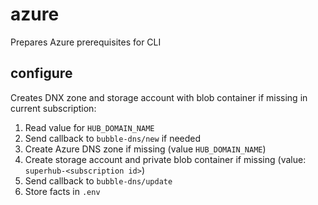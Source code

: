 # azure
Prepares Azure prerequisites for CLI

## configure
Creates DNX zone and storage account with blob container if missing in current subscription:

1. Read value for `HUB_DOMAIN_NAME`
2. Send callback to `bubble-dns/new` if needed
3. Create Azure DNS zone if missing (value `HUB_DOMAIN_NAME`)
4. Create storage account and private blob container if missing (value: `superhub-<subscription id>`)
5. Send callback to `bubble-dns/update`
6. Store facts in `.env`
